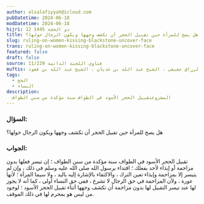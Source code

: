 ```yaml
---
author: alsalafiyyah@icloud.com
pubDatetime: 2024-06-18
modDatetime: 2024-06-18
hijri: 12 ذو الحجة 1445
title: هل يصح للمرأة حين تقبيل الحجر أن تكشف وجهها ويكون الرجال حولها؟
slug: ruling-on-women-kissing-blackstone-uncover-face
trans: ruling-on-women-kissing-blackstone-uncover-face
featured: false
draft: false
source: فتاوى اللجنة الدائمة 11/229
muftis: الشيخ ابن باز ، الشيخ عبد الرزاق عفيفي ، الشيخ عبد الله بن غديان ، الشيخ عبد الله بن قعود
tags:
  - الحج
  - النساء
description:
  المشروعتقبيل الحجر الأسود في الطواف سنة مؤكدة من سنن الطواف
---
```


### السؤال:
هل يصح للمرأة حين تقبيل الحجر أن تكشف وجهها ويكون الرجال حولها؟

### الجواب:
تقبيل الحجر الأسود في الطواف سنة مؤكدة من سنن الطواف ؛ إن تيسر فعلها بدون مزاحمة أو إيذاء لأحد بفعلك ؛ اقتداء برسول الله صلى الله عليه وسلم في ذلك ، وإن لم يتيسر إلا بمزاحمة وإيذاء تعين الترك ، والاكتفاء بالإشارة إليه باليد ، ولا سيما المرأة ؛ لأنها عورة ، ولأن المزاحمة في حق الرجال لا تشرع ، ففي حق النساء أولى ، كما أنه لا يجوز لها عند تيسر التقبيل لها بدون مزاحمة أن تكشف وجهها أثناء تقبيل الحجر الأسود ؛ لوجود من ليس هو بمحرم لها في ذلك الموقف. 
